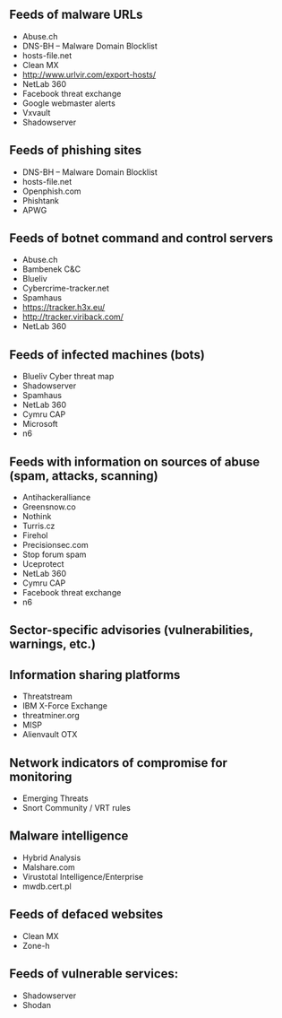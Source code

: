 ## Feeds of malware URLs
+ Abuse.ch
+ DNS-BH – Malware Domain Blocklist
+ hosts-file.net
+ Clean MX
+ http://www.urlvir.com/export-hosts/
+ NetLab 360
+ Facebook threat exchange
+ Google webmaster alerts
+ Vxvault
+ Shadowserver

## Feeds of phishing sites
+ DNS-BH – Malware Domain Blocklist
+ hosts-file.net
+ Openphish.com
+ Phishtank
+ APWG

## Feeds of botnet command and control servers
+ Abuse.ch
+ Bambenek C&C
+ Blueliv
+ Cybercrime-tracker.net
+ Spamhaus
+ https://tracker.h3x.eu/
+ http://tracker.viriback.com/
+ NetLab 360

## Feeds of infected machines (bots)
+ Blueliv Cyber threat map
+ Shadowserver
+ Spamhaus
+ NetLab 360
+ Cymru CAP
+ Microsoft
+ n6

## Feeds with information on sources of abuse (spam, attacks, scanning)
+ Antihackeralliance
+ Greensnow.co
+ Nothink
+ Turris.cz
+ Firehol
+ Precisionsec.com
+ Stop forum spam
+ Uceprotect
+ NetLab 360
+ Cymru CAP
+ Facebook threat exchange
+ n6

## Sector-specific advisories (vulnerabilities, warnings, etc.)

## Information sharing platforms
+ Threatstream
+ IBM X-Force Exchange
+ threatminer.org
+ MISP
+ Alienvault OTX

## Network indicators of compromise for monitoring
+ Emerging Threats
+ Snort Community / VRT rules

## Malware intelligence
+ Hybrid Analysis
+ Malshare.com
+ Virustotal Intelligence/Enterprise
+ mwdb.cert.pl

## Feeds of defaced websites
+ Clean MX
+ Zone-h

## Feeds of vulnerable services:
+ Shadowserver
+ Shodan 
